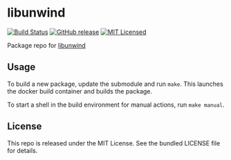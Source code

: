 libunwind
==========

[![Build Status](https://img.shields.io/travis/com/amylum/libunwind.svg)](https://travis-ci.com/amylum/libunwind)
[![GitHub release](https://img.shields.io/github/release/amylum/libunwind.svg)](https://github.com/amylum/libunwind/releases)
[![MIT Licensed](http://img.shields.io/badge/license-MIT-green.svg)](https://tldrlegal.com/license/mit-license)

Package repo for [libunwind](http://www.nongnu.org/libunwind/)

## Usage

To build a new package, update the submodule and run `make`. This launches the docker build container and builds the package.

To start a shell in the build environment for manual actions, run `make manual`.

## License

This repo is released under the MIT License. See the bundled LICENSE file for details.

